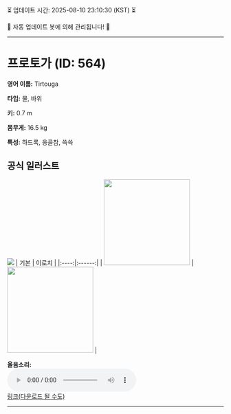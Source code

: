 
⏳ 업데이트 시간: 2025-08-10 23:10:30 (KST) ⏳

🤖 자동 업데이트 봇에 의해 관리됩니다! 🤖

---

# 프로토가 (ID: 564)
**영어 이름:** Tirtouga

**타입:** 물, 바위

**키:** 0.7 m

**몸무게:** 16.5 kg

**특성:** 하드록, 옹골참, 쓱쓱

## 공식 일러스트
![](https://raw.githubusercontent.com/PokeAPI/sprites/master/sprites/pokemon/other/official-artwork/564.png)
| 기본 | 이로치 |
|:----:|:------:|
| <img src="http://play.pokemonshowdown.com/sprites/ani/tirtouga.gif" width="200"> | <img src="http://play.pokemonshowdown.com/sprites/ani-shiny/tirtouga.gif" width="200"> |

**울음소리:**<br><audio controls src="https://raw.githubusercontent.com/PokeAPI/cries/main/cries/pokemon/latest/564.ogg"></audio><br> [링크(다운로드 될 수도)](https://raw.githubusercontent.com/PokeAPI/cries/main/cries/pokemon/latest/564.ogg)


---

